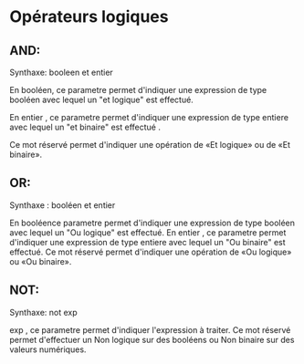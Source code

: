 Opérateurs logiques
================


AND:
----

Synthaxe:
booleen et entier

En booléen, ce parametre permet d'indiquer une expression de type booléen avec lequel un "et logique" est effectué.

En entier , ce parametre permet d'indiquer une expression de type entiere avec lequel un "et binaire" est effectué .

Ce mot réservé permet d'indiquer une opération de «Et logique» ou de «Et binaire».

OR:
---

Synthaxe :
booléen et entier

En booléence parametre permet d'indiquer une expression de type booléen avec lequel  un "Ou logique" est effectué.
En entier , ce parametre permet d'indiquer une expression de type entiere avec lequel un "Ou binaire" est effectué.
Ce mot réservé permet d'indiquer une opération de «Ou logique» ou «Ou binaire».

NOT:
----
Synthaxe:
not exp

exp , ce parametre permet d'indiquer l'expression à traiter.
Ce mot réservé permet d'effectuer un Non logique sur des booléens ou Non binaire sur des valeurs numériques.




